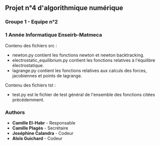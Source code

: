 ## Projet n°4 d'algorithmique numérique
### Groupe 1 - Equipe n°2
### 1 Année Informatique Enseirb-Matmeca

Contenu des fichiers src :
- newton.py contient les fonctions newton et newton backtracking.
- electrostatic_equilibrium.py contient les fonctions relatives à l'équilibre électrostatique.
- lagrange.py contient les fonctions relatives aux calculs des forces, jacobiennes et points de lagrange.

Contenu des fichiers tst :
- test.py est le fichier de test général de l'ensemble des fonctions citées précédemment.

### Authors
* **Camille El-Habr** - Responsable
* **Camille Plagès** - Secrétaire
* **Joséphine Calandra** - Codeur
* **Aloïs Guichard** - Codeur
